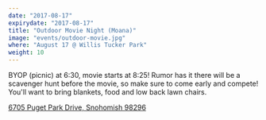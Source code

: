 ```yaml
---
date: "2017-08-17"
expirydate: "2017-08-17"
title: "Outdoor Movie Night (Moana)"
image: "events/outdoor-movie.jpg"
where: "August 17 @ Willis Tucker Park"
weight: 10
---
```

BYOP (picnic) at 6:30, movie starts at 8:25! Rumor has it there will be a scavenger hunt before the movie, so make sure to come early and compete! You'll want to bring blankets, food and low back lawn chairs.

[6705 Puget Park Drive, Snohomish 98296](https://www.google.com/maps/place/6705+Puget+Park+Dr,+Snohomish,+WA+98296/@47.8636818,-122.1435299,17z/data=!3m1!4b1!4m5!3m4!1s0x549007cef47814f9:0x121c42183b563c18!8m2!3d47.8636818!4d-122.1413412)

